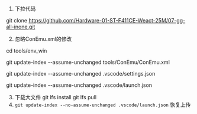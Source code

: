 1. 下拉代码

git clone https://github.com/Hardware-01-ST-F411CE-Weact-25M/07-gg-all-inone.git

2. 忽略ConEmu.xml的修改

cd tools/env_win

git update-index --assume-unchanged tools/ConEmu/ConEmu.xml

git update-index --assume-unchanged .vscode/settings.json

git update-index --assume-unchanged .vscode/launch.json


3. 下载大文件
   git lfs install
   git lfs pull
4. `git update-index --no-assume-unchanged .vscode/launch.json`
   恢复上传
